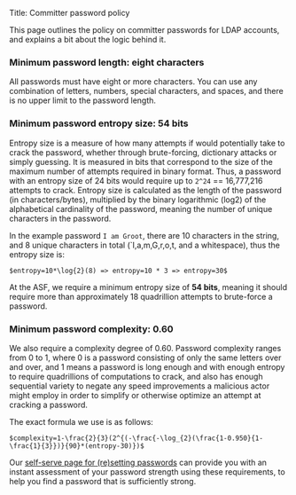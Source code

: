 Title: Committer password policy

This page outlines the policy on committer passwords for LDAP accounts, and explains a bit 
about the logic behind it.

### Minimum password length: eight characters
All passwords must have eight or more characters. You can use any combination of letters, numbers, special characters, and spaces, and there is no upper limit to the password length.

### Minimum password entropy size: 54 bits
Entropy size is a measure of how many attempts if would potentially take to crack the password, whether 
through brute-forcing, dictionary attacks or simply guessing. It is measured in bits that 
correspond to the size of the maximum number of attempts required in binary format. Thus, 
a password with an entropy size of 24 bits would require up to `2^24` == 16,777,216 attempts 
to crack. Entropy size is calculated as the length of the password (in characters/bytes), 
multiplied by the binary logarithmic (log2) of the alphabetical cardinality of the password, 
meaning the number of unique characters in the password. 

In the example password `I am Groot`, there are 10 characters in the string, and 8 unique 
characters in total (`I,a,m,G,r,o,t, and a whitespace), thus the entropy size is:

`$entropy=10*\log{2}(8) => entropy=10 * 3 => entropy=30$`

At the ASF, we require a minimum entropy size of **54 bits**, meaning it should require more than 
approximately 18 quadrillion attempts to brute-force a password.

### Minimum password complexity: 0.60
We also require a complexity degree of 0.60. Password complexity ranges from 0 to 1, where 0 is 
a password consisting of only the same letters over and over, and 1 means a password is 
long enough and with enough entropy to require quadrillions of computations to crack, and also 
has enough sequential variety to negate any speed improvements a malicious actor might employ in 
order to simplify or otherwise optimize an attempt at cracking a password.

The exact formula we use is as follows:

`$complexity=1-\frac{2}{3}(2^{(-\frac{-\log_{2}(\frac{1-0.950}{1-\frac{1}{3}})}{90}*(entropy-30)})$`

Our <a href="https://id.apache.org" target="_blank">self-serve page for (re)setting passwords</a> can provide you with 
an instant assessment of your password strength using these requirements, to help you find a 
password that is sufficiently strong.
